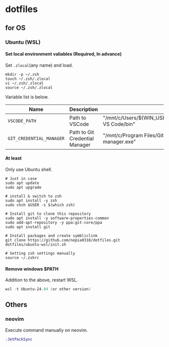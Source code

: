 # dotfiles

## for OS

### Ubuntu (WSL)

#### Set local environment valiables (Required, In advance)

Set `.zlocal`(any name) and load.

``` shell
mkdir -p ~/.zsh
touch ~/.zsh/.zlocal
vi ~/.zsh/.zlocal
source ~/.zsh/.zlocal
```

Variable list is below.

| Name | Description | example |
| ---- | ---- | ---- |
| `VSCODE_PATH` | Path to VSCode | "/mnt/c/Users/${WIN_USER}/AppData/Local/Programs/Microsoft VS Code/bin" |
| `GIT_CREDENTIAL_MANAGER` | Path to Git Credential Manager | "/mnt/c/Program Files/Git/mingw64/bin/git-credential-manager.exe" |

#### At least

Only use Ubuntu shell.

``` shell
# Just in case
sudo apt update
sudo apt upgrade

# install & switch to zsh
sudo apt install -y zsh
sudo chsh $USER -s $(which zsh)

# Install git to clone this repository
sudo apt install -y software-properties-common
sudo add-apt-repository -y ppa:git-core/ppa
sudo apt install git

# Install packages and create symbliclink
git clone https://github.com/nepia0318/dotfiles.git
dotfiles/ubuntu-wsl/init.sh

# Setting zsh settings manually
source ~/.zshrc
```

#### Remove windows $PATH

Addition to the above, restart WSL.

``` powershell
wsl -t Ubuntu-24.04 (or other version)
```

## Others

### neovim

Execute command manually on neovim.

``` lua
:JetPackSync
```
